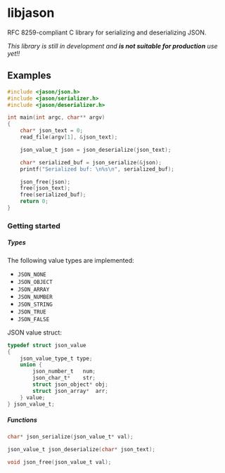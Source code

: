 # libjason

RFC 8259-compliant C library for serializing and deserializing JSON.

*This library is still in development and **is not suitable for production** use yet!!*

## Examples

```c
#include <jason/json.h>
#include <jason/serializer.h>
#include <jason/deserializer.h>

int main(int argc, char** argv)
{
	char* json_text = 0;
	read_file(argv[1], &json_text);

	json_value_t json = json_deserialize(json_text);

	char* serialized_buf = json_serialize(&json);
	printf("Serialized buf: \n%s\n", serialized_buf);

	json_free(json);
	free(json_text);
	free(serialized_buf);
	return 0;
}

```

### Getting started

##### Types
The following value types are implemented:
 - `JSON_NONE`
 - `JSON_OBJECT` 
 - `JSON_ARRAY`
 - `JSON_NUMBER` 
 - `JSON_STRING` 
 - `JSON_TRUE`
 - `JSON_FALSE`

JSON value struct:
```c
typedef struct json_value
{
	json_value_type_t type;
	union {
		json_number_t	num;
		json_char_t*	str;
		struct json_object*	obj;
		struct json_array*	arr;
	} value;
} json_value_t;
```

##### Functions
```c
char* json_serialize(json_value_t* val);
```

```c
json_value_t json_deserialize(char* json_text);
```

```c
void json_free(json_value_t val);
```
